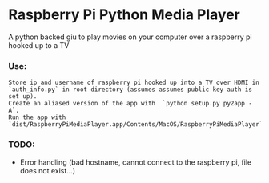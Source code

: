 Raspberry Pi Python Media Player
================================

A python backed giu to play movies on your computer over a raspberry pi hooked up to a TV


### Use:
    Store ip and username of raspberry pi hooked up into a TV over HDMI in `auth_info.py` in root directory (assumes assumes public key auth is set up).
    Create an aliased version of the app with  `python setup.py py2app -A`.
    Run the app with `dist/RaspberryPiMediaPlayer.app/Contents/MacOS/RaspberryPiMediaPlayer`.


### TODO:
- Error handling (bad hostname, cannot connect to the raspberry pi, file does not exist...)

